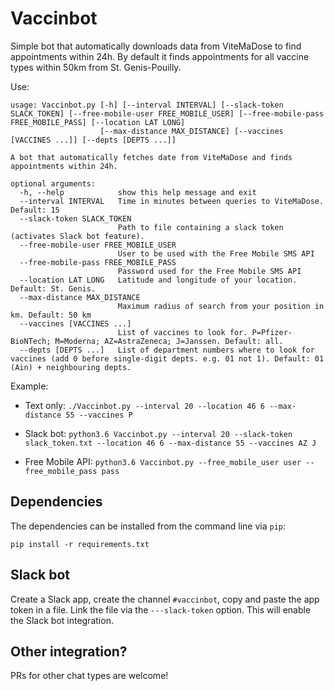 # Vaccinbot

Simple bot that automatically downloads data from ViteMaDose to find appointments within 24h. 
By default it finds appointments for all vaccine types within 50km from St. Genis-Pouilly.

Use:

```
usage: Vaccinbot.py [-h] [--interval INTERVAL] [--slack-token SLACK_TOKEN] [--free-mobile-user FREE_MOBILE_USER] [--free-mobile-pass FREE_MOBILE_PASS] [--location LAT LONG]
                    [--max-distance MAX_DISTANCE] [--vaccines [VACCINES ...]] [--depts [DEPTS ...]]

A bot that automatically fetches date from ViteMaDose and finds appointments within 24h.

optional arguments:
  -h, --help            show this help message and exit
  --interval INTERVAL   Time in minutes between queries to ViteMaDose. Default: 15
  --slack-token SLACK_TOKEN
                        Path to file containing a slack token (activates Slack bot feature).
  --free-mobile-user FREE_MOBILE_USER
                        User to be used with the Free Mobile SMS API
  --free-mobile-pass FREE_MOBILE_PASS
                        Password used for the Free Mobile SMS API
  --location LAT LONG   Latitude and longitude of your location. Default: St. Genis.
  --max-distance MAX_DISTANCE
                        Maximum radius of search from your position in km. Default: 50 km
  --vaccines [VACCINES ...]
                        List of vaccines to look for. P=Pfizer-BioNTech; M=Moderna; AZ=AstraZeneca; J=Janssen. Default: all.
  --depts [DEPTS ...]   List of department numbers where to look for vaccines (add 0 before single-digit depts. e.g. 01 not 1). Default: 01 (Ain) + neighbouring depts.
```

Example:

* Text only:
```./Vaccinbot.py --interval 20 --location 46 6 --max-distance 55 --vaccines P  ```

* Slack bot:
```python3.6 Vaccinbot.py --interval 20 --slack-token slack_token.txt --location 46 6 --max-distance 55 --vaccines AZ J ```

* Free Mobile API:
```python3.6 Vaccinbot.py --free_mobile_user user --free_mobile_pass pass```

## Dependencies
The dependencies can be installed from the command line via `pip`:
```
pip install -r requirements.txt
```

## Slack bot

Create a Slack app, create the channel ```#vaccinbot```, copy and paste the app token in a file. Link the file via the ```---slack-token``` option.
This will enable the Slack bot integration.

## Other integration?

PRs for other chat types are welcome!
